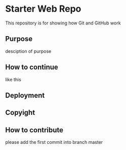 # Starter Web Repo

This repository is for showing how Git and GitHub work

## Purpose

desciption of purpose

## How to continue

like this

## Deployment

## Copyight

## How to contribute
please add the first commit into branch master